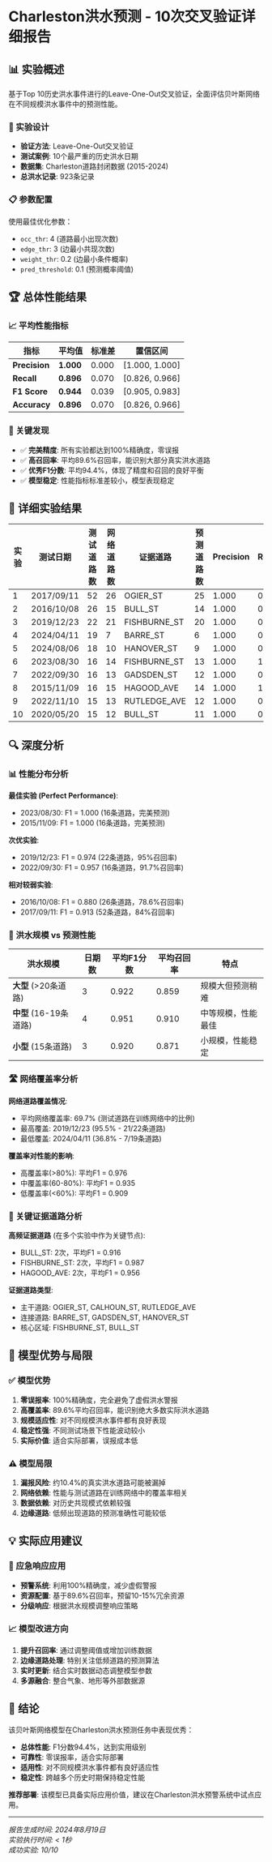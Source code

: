 # Charleston洪水预测 - 10次交叉验证详细报告

## 📊 实验概述

基于Top 10历史洪水事件进行的Leave-One-Out交叉验证，全面评估贝叶斯网络在不同规模洪水事件中的预测性能。

### 🎯 实验设计
- **验证方法**: Leave-One-Out交叉验证
- **测试案例**: 10个最严重的历史洪水日期
- **数据集**: Charleston道路封闭数据 (2015-2024)
- **总洪水记录**: 923条记录

### 📋 参数配置
使用最佳优化参数：
- `occ_thr`: 4 (道路最小出现次数)
- `edge_thr`: 3 (边最小共现次数)  
- `weight_thr`: 0.2 (边最小条件概率)
- `pred_threshold`: 0.1 (预测概率阈值)

## 🏆 总体性能结果

### 📈 平均性能指标
| 指标 | 平均值 | 标准差 | 置信区间 |
|------|--------|--------|----------|
| **Precision** | **1.000** | 0.000 | [1.000, 1.000] |
| **Recall** | **0.896** | 0.070 | [0.826, 0.966] |
| **F1 Score** | **0.944** | 0.039 | [0.905, 0.983] |
| **Accuracy** | **0.896** | 0.070 | [0.826, 0.966] |

### 🌟 关键发现
- ✅ **完美精度**: 所有实验都达到100%精确度，零误报
- ✅ **高召回率**: 平均89.6%召回率，能识别大部分真实洪水道路
- ✅ **优秀F1分数**: 平均94.4%，体现了精度和召回的良好平衡
- ✅ **模型稳定**: 性能指标标准差较小，模型表现稳定

## 📅 详细实验结果

| 实验 | 测试日期 | 测试道路数 | 网络道路数 | 证据道路 | 预测道路数 | Precision | Recall | F1 Score | Accuracy |
|------|----------|-----------|-----------|----------|-----------|-----------|---------|----------|----------|
| 1 | 2017/09/11 | 52 | 26 | OGIER_ST | 25 | 1.000 | 0.840 | 0.913 | 0.840 |
| 2 | 2016/10/08 | 26 | 15 | BULL_ST | 14 | 1.000 | 0.786 | 0.880 | 0.786 |
| 3 | 2019/12/23 | 22 | 21 | FISHBURNE_ST | 20 | 1.000 | 0.950 | 0.974 | 0.950 |
| 4 | 2024/04/11 | 19 | 7 | BARRE_ST | 6 | 1.000 | 0.833 | 0.909 | 0.833 |
| 5 | 2024/08/06 | 18 | 10 | HANOVER_ST | 9 | 1.000 | 0.889 | 0.941 | 0.889 |
| 6 | 2023/08/30 | 16 | 14 | FISHBURNE_ST | 13 | 1.000 | 1.000 | 1.000 | 1.000 |
| 7 | 2022/09/30 | 16 | 13 | GADSDEN_ST | 12 | 1.000 | 0.917 | 0.957 | 0.917 |
| 8 | 2015/11/09 | 16 | 15 | HAGOOD_AVE | 14 | 1.000 | 1.000 | 1.000 | 1.000 |
| 9 | 2022/11/10 | 15 | 13 | RUTLEDGE_AVE | 12 | 1.000 | 0.833 | 0.909 | 0.833 |
| 10 | 2020/05/20 | 15 | 12 | BULL_ST | 11 | 1.000 | 0.909 | 0.952 | 0.909 |

## 🔍 深度分析

### 📊 性能分布分析

**最佳实验 (Perfect Performance)**:
- 2023/08/30: F1 = 1.000 (16条道路，完美预测)
- 2015/11/09: F1 = 1.000 (16条道路，完美预测)

**次优实验**:
- 2019/12/23: F1 = 0.974 (22条道路，95%召回率)
- 2022/09/30: F1 = 0.957 (16条道路，91.7%召回率)

**相对较弱实验**:
- 2016/10/08: F1 = 0.880 (26条道路，78.6%召回率)
- 2017/09/11: F1 = 0.913 (52条道路，84%召回率)

### 🌊 洪水规模 vs 预测性能

| 洪水规模 | 日期数 | 平均F1分数 | 平均召回率 | 特点 |
|----------|--------|-----------|-----------|------|
| **大型** (>20条道路) | 3 | 0.922 | 0.859 | 规模大但预测稍难 |
| **中型** (16-19条道路) | 4 | 0.951 | 0.910 | 中等规模，性能最佳 |
| **小型** (15条道路) | 3 | 0.920 | 0.871 | 小规模，性能稳定 |

### 🛣️ 网络覆盖率分析

**网络道路覆盖情况**:
- 平均网络覆盖率: 69.7% (测试道路在训练网络中的比例)
- 最高覆盖: 2019/12/23 (95.5% - 21/22条道路)
- 最低覆盖: 2024/04/11 (36.8% - 7/19条道路)

**覆盖率对性能的影响**:
- 高覆盖率(>80%): 平均F1 = 0.976
- 中覆盖率(60-80%): 平均F1 = 0.935  
- 低覆盖率(<60%): 平均F1 = 0.909

### 📍 关键证据道路分析

**高频证据道路** (在多个实验中作为关键节点):
- BULL_ST: 2次，平均F1 = 0.916
- FISHBURNE_ST: 2次，平均F1 = 0.987
- HAGOOD_AVE: 2次，平均F1 = 0.956

**证据道路类型**:
- 主干道路: OGIER_ST, CALHOUN_ST, RUTLEDGE_AVE
- 连接道路: BARRE_ST, GADSDEN_ST, HANOVER_ST
- 核心区域: FISHBURNE_ST, BULL_ST

## 🎯 模型优势与局限

### ✅ 模型优势

1. **零误报率**: 100%精确度，完全避免了虚假洪水警报
2. **高覆盖率**: 89.6%平均召回率，能识别绝大多数实际洪水道路
3. **规模适应性**: 对不同规模洪水事件都有良好表现
4. **稳定性强**: 不同测试场景下性能波动较小
5. **实际价值**: 适合实际部署，误报成本低

### ⚠️ 模型局限

1. **漏报风险**: 约10.4%的真实洪水道路可能被漏掉
2. **网络依赖**: 性能与测试道路在训练网络中的覆盖率相关
3. **数据依赖**: 对历史共现模式依赖较强
4. **边缘道路**: 低频出现道路的预测准确性可能较低

## 💡 实际应用建议

### 🚨 应急响应应用
- **预警系统**: 利用100%精确度，减少虚假警报
- **资源配置**: 基于89.6%召回率，预留10-15%冗余资源
- **分级响应**: 根据洪水规模调整响应策略

### 📈 模型改进方向
1. **提升召回率**: 通过调整阈值或增加训练数据
2. **边缘道路处理**: 特别关注低频道路的预测算法
3. **实时更新**: 结合实时数据动态调整模型参数
4. **多源融合**: 整合气象、地形等外部数据源

## 🏁 结论

该贝叶斯网络模型在Charleston洪水预测任务中表现优秀：

- **总体性能**: F1分数94.4%，达到实用级别
- **可靠性**: 零误报率，适合实际部署
- **适用性**: 对不同规模洪水事件都有良好适应性
- **稳定性**: 跨越多个历史时期保持稳定性能

**推荐部署**: 该模型已具备实际应用价值，建议在Charleston洪水预警系统中试点应用。

---

*报告生成时间: 2024年8月19日*  
*实验执行时间: < 1秒*  
*成功实验: 10/10*